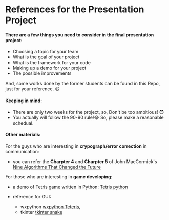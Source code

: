# References for the Presentation Project

#### There are a few things you need to consider in the final presentation project:

- Choosing a topic for your team
- What is the goal of your project
- What is the framework for your code 
- Making up a demo for your project
- The possible improvements

And, some works done by the former students can be found in this Repo, just for your reference. :smiley: 

#### Keeping in mind:
- There are only two weeks for the project, so, Don't be too ambitious! :smiling_imp:
- You actually will follow the 90-90 rule!:joy: So, please make a reasonable schedual.

#### Other materials:

For the guys who are interesting in **crypograph/error correction** in communication: 

- you can refer the **Charpter 4** and **Charpter 5** of John MacCormick's [Nine Algorithms That Changed the Future](https://www.amazon.com/Nine-Algorithms-That-Changed-Future/dp/0691158193)


For those who are interesting in **game developing**:

- a demo of Tetris game written in Python: [Tetris python](https://www.youtube.com/watch?v=P76rnjmdIdU)

- reference for GUI: 
  - wxpython [wxpython Teteris](http://zetcode.com/wxpython/thetetrisgame/), 
  - tkinter [tkinter snake](https://codereview.stackexchange.com/questions/94290/classic-snake-game-using-python-tkinter-and-threading)

